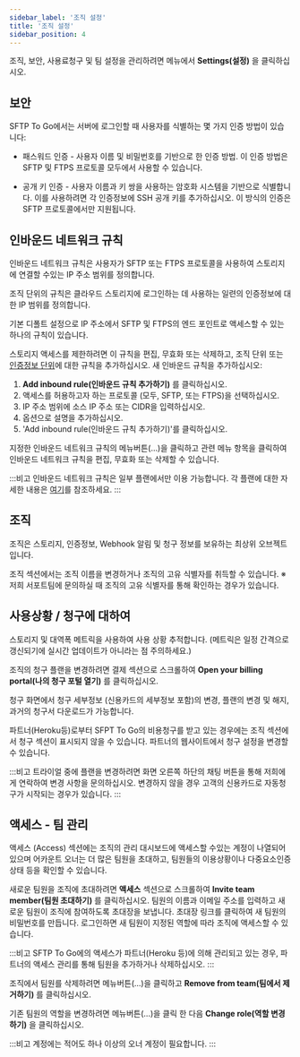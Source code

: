 ```yaml
---
sidebar_label: '조직 설정'
title: '조직 설정'
sidebar_position: 4
---
```

조직, 보안, 사용료청구 및 팀 설정을 관리하려면 메뉴에서 **Settings(설정)** 을 클릭하십시오.

## 보안

SFTP To Go에서는 서버에 로그인할 때 사용자를 식별하는 몇 가지 인증 방법이 있습니다:

* 패스워드 인증 - 사용자 이름 및 비밀번호를 기반으로 한 인증 방법. 이 인증 방법은 SFTP 및 FTPS 프로토콜 모두에서 사용할 수 있습니다.

* 공개 키 인증 - 사용자 이름과 키 쌍을 사용하는 암호화 시스템을 기반으로 식별합니다. 이를 사용하려면 각 인증정보에 SSH 공개 키를 추가하십시오. 이 방식의 인증은 SFTP 프로토콜에서만 지원됩니다.

## 인바운드 네트워크 규칙

인바운드 네트워크 규칙은 사용자가 SFTP 또는 FTPS 프로토콜을 사용하여 스토리지에 연결할 수있는 IP 주소 범위를 정의합니다.

조직 단위의 규칙은 클라우드 스토리지에 로그인하는 데 사용하는 일련의 인증정보에 대한 IP 범위를 정의합니다.

기본 디폴트 설정으로 IP 주소에서 SFTP 및 FTPS의 엔드 포인트로 액세스할 수 있는 하나의 규칙이 있습니다.

스토리지 액세스를 제한하려면 이 규칙을 편집, 무효화 또는 삭제하고, 조직 단위 또는 [인증정보 단위](../getting-started/creating-and-modifying-users.md)에 대한 규칙을 추가하십시오. 새 인바운드 규칙을 추가하십시오:

1. **Add inbound rule(인바운드 규칙 추가하기)** 를 클릭하십시오.
2. 액세스를 허용하고자 하는 프로토콜 (모두, SFTP, 또는 FTPS)을 선택하십시오.
4. IP 주소 범위에 소스 IP 주소 또는 CIDR을 입력하십시오.
5. 옵션으로 설명을 추가하십시오.
6. 'Add inbound rule(인바운드 규칙 추가하기)'를 클릭하십시오.

지정한 인바운드 네트워크 규칙의 메뉴버튼(...)을 클릭하고 관련 메뉴 항목을 클릭하여 인바운드 네트워크 규칙을 편집, 무효화 또는 삭제할 수 있습니다.

:::비고
인바운드 네트워크 규칙은 일부 플랜에서만 이용 가능합니다. 각 플랜에 대한 자세한 내용은 [여기](https://sftptogo.com/pricing)를 참조하세요.
:::

## 조직

조직은 스토리지, 인증정보, Webhook 알림 및 청구 정보를 보유하는 최상위 오브젝트입니다. 

조직 섹션에서는 조직 이름을 변경하거나 조직의 고유 식별자를 취득할 수 있습니다. ※저희 서포트팀에 문의하실 때 조직의 고유 식별자를 통해 확인하는 경우가 있습니다.

## 사용상황 / 청구에 대하여

스토리지 및 대역폭 메트릭을 사용하여 사용 상황 추적합니다. (메트릭은 일정 간격으로 갱신되기에 실시간 업데이트가 아니라는 점 주의하세요.)

조직의 청구 플랜을 변경하려면 결제 섹션으로 스크롤하여 **Open your billing portal(나의 청구 포털 열기)** 를 클릭하십시오.

청구 화면에서 청구 세부정보 (신용카드의 세부정보 포함)의 변경, 플랜의 변경 및 해지, 과거의 청구서 다운로드가 가능합니다.

파트너(Heroku등)로부터 SFPT To Go의 비용청구를 받고 있는 경우에는 조직 섹션에서 청구 섹션이 표시되지 않을 수 있습니다. 파트너의 웹사이트에서 청구 설정을 변경할 수 있습니다.

:::비고
트라이얼 중에 플랜을 변경하려면 화면 오른쪽 하단의 채팅 버튼을 통해 저희에게 연락하여 변경 사항을 문의하십시오. 변경하지 않을 경우 고객의 신용카드로 자동청구가 시작되는 경우가 있습니다.
:::

## 액세스 - 팀 관리

액세스 (Access) 섹션에는 조직의 관리 대시보드에 액세스할 수있는 계정이 나열되어 있으며 어카운트 오너는 더 많은 팀원을 초대하고, 팀원들의 이용상황이나 다중요소인증 상태 등을 확인할 수 있습니다.

새로운 팀원을 조직에 초대하려면 **액세스** 섹션으로 스크롤하여 **Invite team member(팀원 초대하기)** 를 클릭하십시오. 팀원의 이름과 이메일 주소를 입력하고 새로운 팀원이 조직에 참여하도록 초대장을 보냅니다. 초대장 링크를 클릭하여 새 팀원의 비밀번호를 만듭니다. 로그인하면 새 팀원이 지정된 역할에 따라 조직에 액세스할 수 있습니다.

:::비고
SFTP To Go에의 액세스가 파트너(Heroku 등)에 의해 관리되고 있는 경우, 파트너의 액세스 관리를 통해 팀원을 추가하거나 삭제하십시오.
:::

조직에서 팀원를 삭제하려면 메뉴버튼(...)을 클릭하고 **Remove from team(팀에서 제거하기)** 를 클릭하십시오.

기존 팀원의 역할을 변경하려면 메뉴버튼(...)을 클릭 한 다음 **Change role(역할 변경하기)** 을 클릭하십시오.

:::비고
계정에는 적어도 하나 이상의 오너 계정이 필요합니다.
:::
